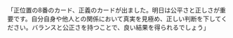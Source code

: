 「正位置の8番のカード、正義のカードが出ました。明日は公平さと正しさが重要です。自分自身や他人との関係において真実を見極め、正しい判断を下してください。バランスと公正さを持つことで、良い結果を得られるでしょう」